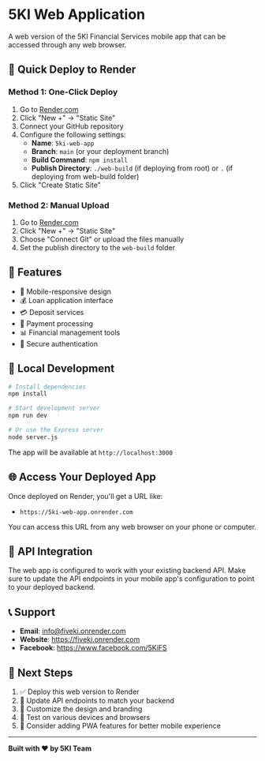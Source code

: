 # 5KI Web Application

A web version of the 5KI Financial Services mobile app that can be accessed through any web browser.

## 🚀 Quick Deploy to Render

### Method 1: One-Click Deploy
1. Go to [Render.com](https://render.com)
2. Click "New +" → "Static Site"
3. Connect your GitHub repository
4. Configure the following settings:
   - **Name**: `5ki-web-app`
   - **Branch**: `main` (or your deployment branch)
   - **Build Command**: `npm install`
   - **Publish Directory**: `./web-build` (if deploying from root) or `.` (if deploying from web-build folder)
5. Click "Create Static Site"

### Method 2: Manual Upload
1. Go to [Render.com](https://render.com)
2. Click "New +" → "Static Site"
3. Choose "Connect Git" or upload the files manually
4. Set the publish directory to the `web-build` folder

## 📱 Features

- 📱 Mobile-responsive design
- 💰 Loan application interface
- 💳 Deposit services
- 💸 Payment processing
- 📊 Financial management tools
- 🔐 Secure authentication

## 🔧 Local Development

```bash
# Install dependencies
npm install

# Start development server
npm run dev

# Or use the Express server
node server.js
```

The app will be available at `http://localhost:3000`

## 🌐 Access Your Deployed App

Once deployed on Render, you'll get a URL like:
- `https://5ki-web-app.onrender.com`

You can access this URL from any web browser on your phone or computer.

## 🔗 API Integration

The web app is configured to work with your existing backend API. Make sure to update the API endpoints in your mobile app's configuration to point to your deployed backend.

## 📞 Support

- **Email**: info@fiveki.onrender.com
- **Website**: https://fiveki.onrender.com
- **Facebook**: https://www.facebook.com/5KiFS

## 📝 Next Steps

1. ✅ Deploy this web version to Render
2. 🔄 Update API endpoints to match your backend
3. 🎨 Customize the design and branding
4. 📱 Test on various devices and browsers
5. 🚀 Consider adding PWA features for better mobile experience

---

**Built with ❤️ by 5KI Team**